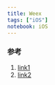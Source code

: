 ```yaml
---
title: Weex
tags: ["iOS"]
notebook: iOS
---
```


### 参考
1. [link1](http://www.jianshu.com/p/84472ff651d0)
2. [link2](http://www.jianshu.com/p/91f8c95eb096)


